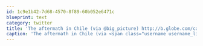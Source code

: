 ```yaml
---
id: 1c9e1b42-7d68-4570-8f89-60b052e6471c
blueprint: text
category: twitter
title: 'The aftermath in Chile (via @big_picture) http://b.globe.com/ca95bz'
caption: 'The aftermath in Chile (via <span class="username username_linked">@<a href="https://twitter.com/big_picture" title="The Big Picture">big_picture</a></span>) http://b.globe.com/ca95bz'
---
```

